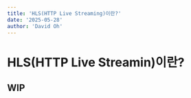 ```yaml
---
title: 'HLS(HTTP Live Streaming)이란?'
date: '2025-05-28'
author: 'David Oh'
---
```


# HLS(HTTP Live Streamin)이란?

## WIP
